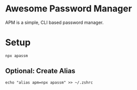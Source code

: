 # Awesome Password Manager
APM is a simple, CLI based password manager.

# Setup
```
npx apassm
```
## Optional: Create Alias
```
echo "alias apm=npx apassm" >> ~/.zshrc
```